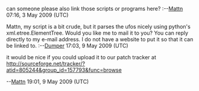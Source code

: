 can someone please also link those scripts or programs here?
:--[Mattn](User:Mattn "wikilink") 07:16, 3 May 2009 (UTC)

Mattn, my script is a bit crude, but it parses the ufos nicely using
python's xml.etree.ElementTree. Would you like me to mail it to you? You
can reply directly to my e-mail address. I do not have a website to put
it so that it can be linked to. :--[Dumper](User:Dumper "wikilink")
17:03, 9 May 2009 (UTC)

it would be nice if you could upload it to our patch tracker at
<http://sourceforge.net/tracker/?atid=805244&group_id=157793&func=browse>


--[Mattn](User:Mattn "wikilink") 19:01, 9 May 2009 (UTC)